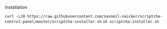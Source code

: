 Installation

`curl -LJO https://raw.githubusercontent.com/navneil-naicker/scriptcha-control-panel/master/scriptcha-installer.sh`
`sh scriptcha-installer.sh`

